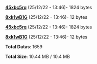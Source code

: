[**45xbc5rq**](/data/45xbc5rq.txt) (25/12/22 - 13:46)- 1824 bytes

[**8xk1wB1G**](/data/8xk1wB1G.txt) (25/12/22 - 13:46)- 12 bytes

[**45xbc5rq**](/data/45xbc5rq.txt) (25/12/22 - 13:46)- 1824 bytes

[**8xk1wB1G**](/data/8xk1wB1G.txt) (25/12/22 - 13:46)- 12 bytes

**Total Datas**: 1659

**Total Size**: 10.44 MB / 10.4 MB